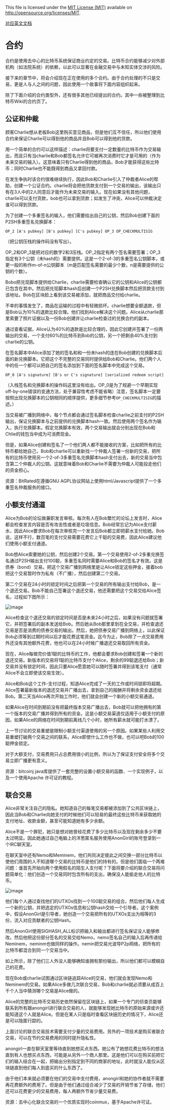 ﻿This file is licensed under the [MIT License (MIT)](http://opensource.org/licenses/MIT) available on http://opensource.org/licenses/MIT.

[对应英文文档](https://github.com/bitcoin-dot-org/bitcoin.org/blob/master/_includes/devdoc/guide_contracts.md)

# 合约
合约是使用去中心的比特币系统保证商业约定的交易。比特币合约能够减少对外部机构（如法院系统）的依赖，以此可以显著在金融交易中与未知实体交涉的风险。

接下来的章节中，将会介绍现在正在使用的多个合约。由于合约处理的不只是交易，更是人与人之间的问题，因此使用一个故事将下面内容组织起来。

除了下面介绍的合约类型外，还有很多其他已经提出的合约。其中一些被整理到比特币Wiki的合约页了。

## 公证和仲裁
顾客Charlie想从老板Bob这里购买意见商品，但是他们互不信任，所以他们使用合约来保证Charlie可以得到他的商品并且Bob可以得到他的货款。

用一个简单的合约可以这样描述：charlie将要支付一定数量的比特币作为交易输出，而且只有当charlie和Bob都签名允许它可被再次消费时它才是可用的（作为未来交易的输入）。这意味着只有Charlie得到他的商品，Bob才能获得这些比特币；同时Charlie也不能既得到商品又拿回付款。

在发生争执时该合约很难继续执行，因此Bob和Charlie引入了仲裁者Alice的帮助，创建一个公证合约。charlie将会把他货款支付到一个交易的输出，该输出只有在3人中的2人同意后才能作为未来交易的输入。现在如果没有其他问题，charlie可以支付货款，bob也可以拿到货款；如发生了冲突，Alice可以仲裁决定谁可以得到货款。

为了创建一个多重签名的输入，他们需要给出自己的公钥，然后Bob创建下面的P2SH多重签名兑换脚本：
```
OP_2 [A's pubkey] [B's pubkey] [C's pubkey] OP_3 OP_CHECKMULTISIG
```
（把公钥压栈的操作码没有写出）。

OP\_2和OP\_3是把对应的数字2和3压栈。OP\_2指定有两个签名需要签署；OP\_3指定有3个公钥（未hash的）需要提供。这是一个2-of-3的多重签名公钥脚本，或更一般的称作m-of-n公钥脚本（m是匹配签名需要的最少个数，n是需要提供的公钥的个数）。

Bobo把兑现脚本提供给Charlie，charlie需要检查确认它的公钥和Alice的公钥都已包含在其中。然后把兑现脚本hash后创建一个P2SH兑换脚本然后把货款支付到该地址。Bob在区块脸上看到该交易被添加，就把商品交付给charlie。

不幸的事情发生了，商品在运输的过程中有轻微损坏。charlie想要全额退款，但是Bob认为10%的退款比较合理。他们找到Alice解决这个问题。Alice从charlie那里索要了照片证据以及一份Bob创建并让charlie检查过的兑换合约的副本。

通过查看证据，Alice认为40%的退款是比较合理的，因此它创建并签署了一份两输出的交易，一个支付60%的比特币到Bob的公钥，另一个把剩余40%支付到charlie的公钥。

在签名脚本中Alice添加了她的签名和和一份未hash的连在Bob创建的兑换脚本后面的新兑换脚本。它把这个不完整的交易同时提供给Bob和Charlie。他们两个人中的任一个都可以把自己的签名添加到下面的签名脚本中完成这个交易。
```
OP_0 [A's signature] [B's or C's signature] [serialized redeem script]
```
（入栈签名和兑换脚本的操作码这里没有给出。OP\_0是为了规避一个早期实现off-by-one错误的变通方法，处于兼容性考虑不能省略）注意，签名脚本一定要按照出现兑换脚本的公钥相同的顺序提供，更多细节参考`OP_CHECKMULTISIG`的描述。）

当交易被广播到网络中，每个节点都会通过签名脚本检查charlie之前支付的P2SH输出，保证兑换脚本与之前提供的兑换脚本hash一致。然后使用两个签名作为输入，执行兑换脚本。假定兑换脚本有效，两个交易输出就会分别出现在Bob和Chlie的钱包当中成为可消费现金。

但是，如果Alice创建和签名了一个他们两人都不能接收的方案，比如把所有的比特币都给她自己，Bob和charlie可以重新找一个仲裁人签署一份新的交易，把所有的比特币使用另一个2-of-3多重签名兑换脚本hash支付出去，新的交易当中包含第二个仲裁人的公钥。这就意味着Bob和Charlie不需要为仲裁人可能投走他们的资金担心。

资源：BitRated在遵循GNU AGPL协议网站上使用html/Javascript提供了一个多重签名仲裁服务的接口。

## 小额支付通道
Alice为Bob的论坛做兼职发言审核。每次有人在Bob繁忙的论坛上发言时，Alice都会检查发言内容是否有攻击性或者是垃圾信息。Bob经常忘记为Alice支付薪水，因此Alice要求Bob在每次审核完一个发言后Bob都立即把薪水支付给她。Bob说，这样不行，数百笔的支付交易需要花费它上千聪的交易费，因此Alice建议他们使用小额支付通道。

Bob想Alice索要她的公钥，然后创建2个交易。第一个交易使用2-of-2多重兑换签名通过P2SH输出支付100聪，多重签名同时需要Alice和Bob的签名才有效。这是债券（bond）交易。把这个交易广播到网络里是让Alice锁定这些押金，接着bob把这个交易暂时作为私有（不广播），然后创建第二个交易。

第二个交易在24小时的锁定时间之后把第一个交易的所有输出支付给Bob，是一个退还交易。Bob不能自己签署这个退还交易，他还需要把这个交易交给Alice签名，过程如下图所示：

![image](http://note.youdao.com/yws/public/resource/580887bc0d4654b83202bc1e47db9af9/xmlnote/5B0182C8DF1841BFA078865B36A4F52D/117530)

Alice检查这个退还交易的锁定时间是否是未来24小时之后，如果没有问题就签署它，并把签署后的副本发送给Bob。然后她从Bob那里拿到在全交易，并检查退还交易是否是消费的债券交易的输出。然后，她把债券交易广播到网络上，以此保证Bob必须等到过期时间以后才能花费这笔资金。迄今为止，Bob除了一点交易费用外还没有其他额外花费，他也可以在24小时候广播退还交易取回所有资金。

现在，Alice每做完价值1聪的比特币的工作，他都会要求Bob创建和签署一个新的退还交易。新版本的交易将1聪的比特币支付个Alice，剩余的99聪退还给Bob；新交易并没有锁定时间，因此只要Alice愿意她可以随时签署并得到该笔支付（通常Alice不会立即使该交易生效）。

Alice和Bob这个工作-支付过程，知道Alice完成了一天的工作或时间锁即将超期。Alice签署最新版本的退还交易并广播出去，拿到自己的报酬并将剩余资金退还给Bob。第二天当Alice再次开始工作时，他们就会创建一个新的小额交易通道。

如果Alice在时间到期前没有把最终版本交易广播出去，Bob就可以把他拥有的第一个版本的交易广播并得到所有的资金。这是小额交易渠道仅适用于小额支付的原因，如果Alice的网络在时间到期前离线几个小时，她所有薪水就可能打水漂了。

上一节讨论的交易重塑是限制小额支付渠道使用的另一个原因。如果某些人利用交易重塑打破两个交易之间的联系，Alice即使什么工作也不做，也可以吧Bob的100聪押金锁定。

对于大额支付，交易费用只占总费用很小的比例，所以为了保证支付安全将多个交易立即广播更有意义。

资源：bitcoinj java库提供了一套完整的设置小额交易的函数、一个实现例子，以及一个使用Apache 许可证的教程。

## 联合交易
Alice非常关注自己的隐私。她知道自己的每笔交易都被添加到了公共区块链上，因此当Bob和Charlie向她支付的时候他们可以轻易的最终这些比特币来获取她的支付地址、收款金额，甚至可能知道她有多少余额。

Alice不是一个罪犯，她只是想对她曾经花费了多少比特币以及现在剩余多少不要太过明显。因此她通过自己电脑上的洋葱匿名服务使用AnonGirl的账号登录到一个IRC聊天室。

在聊天室中还有Nemo和Meminem，他们共同决定彼此之间交换一部分比特币以使他们周围的人不知道哪个交易的比特币是他们的持有的。但是他们面临一个两难问题：谁首先开始向两个使用假名的陌生人支付呢？下面将要介绍的联合交易将问题简单化：他们创造一个交易同时包含所有的支出，确保没人能偷走他人的比特币。

![image](http://note.youdao.com/yws/public/resource/580887bc0d4654b83202bc1e47db9af9/xmlnote/5EEC2C2A92B24CC498AE0D6072C6A3E2/117635)

他们每个人通过查找他们的UTXOs找到一个100聪交易的组合。然后他们每人生成一个新的公钥，并把选定的UTXOs信息和公钥hash交给一个引导者。这个案例中，假设AnonGirl是引导者，她创造一个交易把所有的UTXOs支出为相等的3份，流入对应贡献者的公钥Hash。

然后AnonGirl使用SIGHASH_ALL标识把输入和输出都进行签名保证没人能够修改。然后他把这份部分签名的交易交给Nemo，nemo签名自己的输入后再传递给Neminem，neminm也做同样的操作。nemin把交易光波导P2p网络，把所有的比特币都混合到同一个交易当中。

如上所示，除了他们三人外没人能够确知谁拥有那份输出，所以他们都可以模糊自己的花费。

现在Bob或charlie试图通过区块链追踪Alice的交易，他们就会发现Nemo和Neminem的交易。如果Alice多做几次联合交易，Bob和charlie就必须要从成百上千个人当中猜测哪个交易是Alice做的。

Alice的完整的比特币交易历史依然保留在区块链上，如果一个专门的侦查员能够联系到所有跟anongirl进行联合交易的人，就能够发现她比特币的原始来源或许还能知道这个人就是Alice。但是在某人只是临时查看区块链历史的情况下，Alice还是可以隐匿行踪的。

上面讨论的联合交易技术需要支付少量的交易费用。另外的一项技术是购买者联合交易，可以在节约交易费用的同时提升隐私性。

anongirl一直在聊天室里等待直到她想买点东西。她公布了她想花费比特币的想法直到有人也想买点东西，可能是从另外一个商人那里。这是他们可以在购买前把它们的输入结合在一起，把输出分别指定到不同的商家的地址，此时就没人能仅从区块链直到他们每人到底买的什么东西了。

由于他们本来就必须要在他们的交易中支付费用，anongirl和她的协作者就不需要再花费额外的费用了。但是由于他们通过组合减少了交易的开销节省了存储，他们还可以花费更少的交易费用，每人再额外节省少量交易费。


资源：去中心化联合交易的一个优质实现时coinmux，基于Apache许可证。
